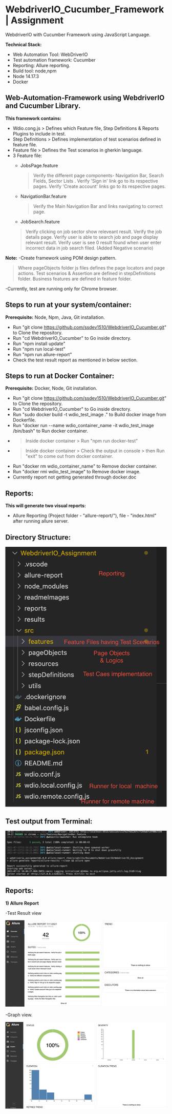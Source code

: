 # WebdriverIO_Cucumber_Framework | Assignment
WebdriverIO with Cucumber Framework using JavaScript Language.

**Technical Stack:**

- Web Automation Tool: WebDriverIO
- Test automation framework: Cucumber
- Reporting: Allure reporting.
- Build tool: node,npm
- Node 14.17.3
- Docker

## Web-Automation-Framework using WebdriverIO and Cucumber Library.
  **This framework contains:**
- Wdio.cong.js > Defines which Feature file, Step Definitions & Reports Plugins to include in test.
- Step Definitions > Defines implementation of test scenarios defined in feature file.
- Feature file > Defines the Test scenarios in gherkin language.
- 3 Feature file: 
    - JobsPage.feature
      >Verify the different page components- Navigation Bar, Search Fields, Sector Lists .
      >Verify 'Sign in' link go to its respective pages.
      >Verify 'Create account' links go to its respective pages.

    - NavigationBar.feature
      >Verify the Main Navigation Bar and links navigating to correct page.

    - JobSearch.feature
     >Verify clicking on job sector show releveant result.
     >Verify the job details page.
     >Verify user is able to search job and page display relevant result.
     >Verify user is see 0 result found when user enter incorrect data in job search filed. (Added Negative scenario)

**Note:**
-Create framework using POM design pattern.
  >Where pageObjects folder js files defines the page locators and page actions.
  >Test scenarios & Assertion are defined in stepDefinitions folder.
  >Business features are defined in feature folder.

-Currently, test are running only for Chrome browser.

## **Steps to run at your system/container:**
**Prerequisite:** Node, Npm, Java, Git installation.

- Run "git clone <https://github.com/ssdev1510/WebdriverIO_Cucumber.git>" to Clone the repository.
- Run "cd WebdriverIO_Cucumber" to Go inside directory.
- Run "npm install update"
- Run "npm run local-test"
- Run "npm run allure-report"
- Check the test result report as mentioned in below section.

## **Steps to run at Docker Container:**
**Prerequisite:** Docker, Node, Git installation.
- Run "git clone <https://github.com/ssdev1510/WebdriverIO_Cucumber.git>" to Clone the repository.
- Run "cd WebdriverIO_Cucumber" to Go inside directory.
- Run "sudo docker build -t wdio_test_image ." to Build docker image from Dockerfile.
- Run "docker run --name wdio_container_name -it wdio_test_image /bin/bash" to Run docker container.
- >Inside docker container > Run "npm run docker-test"
- >Inside docker container > Check the output in console > then Run "exit" to come out from docker container.
- Run "docker rm wdio_container_name" to Remove docker container.
- Run "docker rmi wdio_test_image" to  Remove docker image.
- Currently report not getting generated through docker.doc

## **Reports:** 
  **This will generate two visual reports:**
- Allure Reporting (Project folder - "allure-report/"), file - "index.html" after running allure server.

## **Directory Structure:**
<kbd>![Alt text](/readmeImages/directory.png?raw=true)</kbd>

## **Test output from Terminal:**

<kbd>![Alt text](/readmeImages/buildSuccess.png?raw=true)</kbd>

## **Reports**:

**1) Allure Report**

-Test Result view

![Alt text](/readmeImages/allurereport.png?raw=true)

-Graph view.

![Alt text](/readmeImages/graphview.png?raw=true)